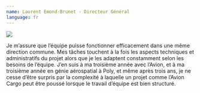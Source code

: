 ```yaml
---
name: Laurent Emond-Brunet - Directeur Général
language: fr
---
```

![](https://res.cloudinary.com/decninixz/image/upload/v1595284356/Laurent_yoqsin.jpg)

Je m’assure que l’équipe puisse fonctionner efficacement dans une même direction commune. Mes tâches touchent à la fois les aspects techniques et administratifs du projet alors que je les adaptent constamment selon les besoins de l’équipe. J’en suis à ma troisième année avec l’Avion, et à ma troisième année en génie aérospatial à Poly, et même après trois ans, je ne cesse d’être surpris par la complexité à laquelle un projet comme l’Avion Cargo peut être poussé lorsque le travail d’équipe est bien structuré.